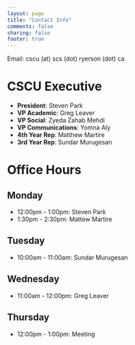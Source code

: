 ```yaml
---
layout: page
title: "Contact Info"
comments: false
sharing: false
footer: true
---
```


Email: cscu (at) scs (dot) ryerson (dot) ca
# CSCU Executive
- **President**: Steven Park
- **VP Academic**: Greg Leaver
- **VP Social**: Zyeda Zahab Mehdi
- **VP Communications**: Yomna Aly
- **4th Year Rep**: Matthew Martire
- **3rd Year Rep**: Sundar Murugesan

# Office Hours
## Monday
- 12:00pm - 1:00pm: Steven Park
- 1:30pm - 2:30pm: Mattew Martire

## Tuesday
- 10:00am - 11:00am: Sundar Murugesan

## Wednesday
- 11:00am - 12:00pm: Greg Leaver

## Thursday
- 12:00pm - 1:00pm: Meeting
